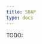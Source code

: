 ```yaml
---
title: SOAP
type: docs
---
```





TODO:

<!-- REFERENCES -->

[^li2009soap2]: Li, R., Yu, C., Li, Y., Lam, T. W., Yiu, S. M., Kristiansen, K., & Wang, J. (2009). SOAP2: an improved ultrafast tool for short read alignment. Bioinformatics, 25(15), 1966-1967. doi: [10.1093/bioinformatics/btp336](https://doi.org/10.1093/bioinformatics/btp336)
[^li2008mapping]: Li, H., Ruan, J., & Durbin, R. (2008). Mapping short DNA sequencing reads and calling variants using mapping quality scores. *Genome research, 18*(11), 1851-1858. doi: [10.1101/gr.078212.108](https://doi.org/10.1101/gr.078212.108)
